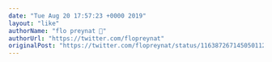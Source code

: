 ```yaml
---
date: "Tue Aug 20 17:57:23 +0000 2019"
layout: "like"
authorName: "flo preynat 🤘"
authorUrl: "https://twitter.com/flopreynat"
originalPost: "https://twitter.com/flopreynat/status/1163872671450501121"
---
```

